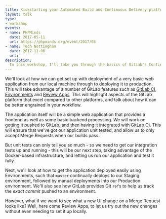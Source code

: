 ```yaml
---
title: Kickstarting your Automated Build and Continuous Delivery platform with GitLab CI
layout: talk
type:
- workshop
events:
- name: PHPMinds
  date: 2017-05-11
  url: https://phpminds.org/event/2017/05
- name: Tech Nottingham
  date: 2017-11-06
  url:
description:
  In this workshop, I'll take you through the basics of GitLab's Continuous Integration platform, with a very simple web application. This will go through local development to production deployments in a controlled fashion, with automated builds through to deployment.
---
```


We'll look at how we can get set up with deployment of a very basic web application from our local machine through to deploying it to production. This will take advantage of a number of GitLab features such as [GitLab CI][gitlab-ci], [Environments][environments] and [Review Apps][review-apps]. This will highlight aspects of the GitLab platform that excel compared to other platforms, and talk about how it can be better engrained in your workflow.

The application itself will be a simple web application that provides a frontend as well as some basic backend processing. We will work on getting it pushed to GitLab, and then having it integrated with GitLab CI. This will ensure that we've got our application unit tested, and allow us to only accept Merge Requests when our builds pass.

But unit tests can only tell you so much - so we need to get our integration tests up and running - this will be our next step, taking advantage of the Docker-based infrastructure, and letting us run our application and test it fully.

Next, we'll look at how to get the application deployed easily using Environments, such that `master` continually deploys to our Staging environment, followed by manual deployments into our Production environment. We'll also see how GitLab provides Git `ref`s to help us track the _exact commit_ pushed to an environment.

However, what if we want to see what a new UI change on a Merge Request looks like? Well, here come Review Apps, to let us try out the new changes without even needing to set it up locally.

[gitlab-ci]: https://about.gitlab.com/gitlab-ci/
[review-apps]: https://about.gitlab.com/features/review-apps/
[environments]: https://docs.gitlab.com/ce/ci/environments.html
